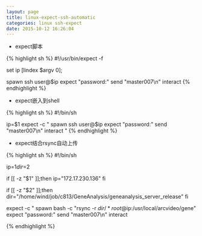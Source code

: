 ```yaml
---
layout: page
title: linux-expect-ssh-automatic
categories: linux ssh-expect
date: 2015-10-12 16:26:04
---
```

* expect脚本

{% highlight sh %}
#!/usr/bin/expect -f
 
set ip [lindex $argv 0];
 
spawn ssh user@$ip
expect "password:"
send "master007\n"
interact
{% endhighlight %}

* expect嵌入到shell

{% highlight sh %}
#!/bin/sh

ip=$1
expect -c "
	spawn ssh user@$ip
	expect \"password:\"
	send \"master007\n\"
	interact
"
{% endhighlight %}

* expect结合rsync自动上传

{% highlight sh %}
#!/bin/sh

ip=$1
dir=$2

if [[ -z "$1" ]];then
        ip="172.17.230.136"
fi

if [[ -z "$2" ]];then
        dir="/home/wind/job/c813/GeneAnalysis/geneanalysis_server_release"
fi

expect -c "
        spawn bash -c \"rsync -r $dir/* root@$ip:/usr/local/arcvideo/gene\"
        expect \"password:\"
        send \"master007\n\"
        interact

{% endhighlight %}